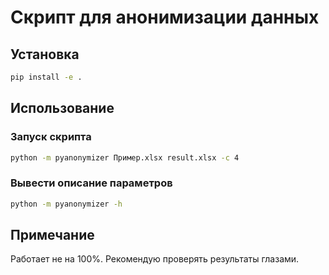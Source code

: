 # Скрипт для анонимизации данных

## Установка

```bash
pip install -e .
```

## Использование

### Запуск скрипта

```bash
python -m pyanonymizer Пример.xlsx result.xlsx -c 4
```

### Вывести описание параметров

```bash
python -m pyanonymizer -h
```

## Примечание

Работает не на 100%. Рекомендую проверять результаты глазами.